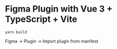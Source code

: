 # Figma Plugin with Vue 3 + TypeScript + Vite

```
yarn build
```

Figma → Plugin → Import plugin from manifest
